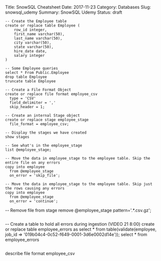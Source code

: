 Title: SnowSQL Cheatsheet
Date: 2017-11-23
Category: Databases
Slug: snowsql_udemy
Summary: SnowSQL Udemy
Status: draft

```
-- Create the Employee table
create or replace table Employee (
    row_id integer,
    first_name varchar(50),
    last_name varchar(50),
    city varchar(50),
    state varchar(50),
    hire_date date,
    salary integer
)

```

```
-- Some Employee queries
select * From Public.Employee
drop table Employee
truncate table Employee
```

```
-- Create a File Format Object
create or replace file format employee_csv
  type = 'CSV'
  field_delimiter = ','
  skip_header = 1;
```

```
-- Create an internal Stage object
create or replace stage employee_stage
  file_format = employee_csv;
```

```
-- Display the stages we have created
show stages
```

```
-- See what's in the employee_stage
list @employee_stage;
```

```
-- Move the data in employee_stage to the employee table. Skip the entire file on any errors
copy into employee
  from @employee_stage
  on_error = 'skip_file';
```


```
-- Move the data in employee_stage to the employee table. Skip just the rows causing any errors
copy into employee
  from @employee_stage
  on_error = 'continue';

```
-- Remove file from stage
remove @employee_stage pattern='.*.csv.gz';
```

```
-- Create a table to hold all errors during ingestion (VIDEO 21 8:00)
create or replace table employee_errors as 
select * from table(validate(employee, job_id => '019b04c4-0c52-f649-0001-3d6e0002d14e'));
select * from employee_errors
```

```
describe file format employee_csv
```

